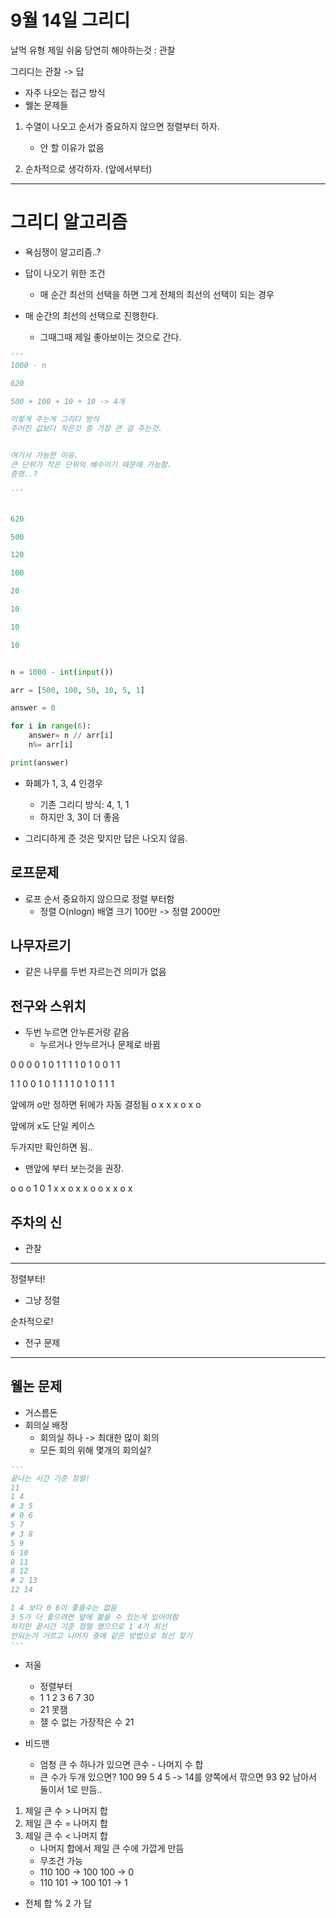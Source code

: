 # 9월 14일 그리디

날먹 유형
제일 쉬움
당연히 해야하는것 : 관찰

그리디는 관찰 -> 답

- 자주 나오는 접근 방식
- 웰논 문제들

1. 수열이 나오고 순서가 중요하지 않으면 정렬부터 하자.
   - 안 할 이유가 없음

2. 순차적으로 생각하자. (앞에서부터)


---

# 그리디 알고리즘
- 욕심쟁이 알고리즘..?
- 답이 나오기 위한 조건
  - 매 순간 최선의 선택을 하면 그게 전체의 최선의 선택이 되는 경우

- 매 순간의 최선의 선택으로 진행한다.
  - 그때그때 제일 좋아보이는 것으로 간다.

```python
'''
1000 - n

620

500 + 100 + 10 + 10 -> 4개

이렇게 주는게 그리디 방식
주어진 값보다 작은것 중 가장 큰 걸 주는것.


여기서 가능한 이유.
큰 단위가 작은 단위의 배수이기 때문에 가능함.
증명..?

'''


620

500

120

100

20

10

10

10

```


```python

n = 1000 - int(input())

arr = [500, 100, 50, 10, 5, 1]

answer = 0

for i in range(6):
    answer= n // arr[i]
    n%= arr[i]

print(answer)

```


- 화폐가 1, 3, 4 인경우
  - 기존 그리디 방식: 4, 1, 1
  - 하지만 3, 3이 더 좋음

- 그리디하게 준 것은 맞지만 답은 나오지 않음.



## 로프문제

- 로프 순서 중요하지 않으므로 정렬 부터함
  - 정렬 O(nlogn) 배열 크기 100만 -> 정렬 2000만


## 나무자르기

- 같은 나무를 두번 자르는건 의미가 없음



## 전구와 스위치

- 두번 누르면 안누른거랑 같음
  -  누르거나 안누르거나 문제로 바뀜

0 0 0 0 1 0 1 1
1 1 0 1 0 0 1 1

1 1 0 0 1 0 1 1 
1 1 0 1 0 1 1 1 

앞에꺼 o만 정하면 뒤에가 자동 결정됨
o x x x o x o

앞에꺼 x도 단일 케이스

두가지만 확인하면 됨..

- 맨앞에 부터 보는것을 권장.

o o o 
1 0 1
    x
  x o
    x
x o o
    x
  x o
    x


## 주차의 신

- 관찰

---

정렬부터!
- 그냥 정렬

순차적으로!
- 전구 문제

---

## 웰논 문제
- 거스름돈
- 회의실 배정
  - 회의실 하나 -> 최대한 많이 회의
  - 모든 회의 위해 몇개의 회의실?

```python
'''
끝나는 시간 기준 정렬!
11
1 4
# 3 5
# 0 6
5 7
# 3 8
5 9
6 10
8 11
8 12
# 2 13
12 14

1 4 보다 0 6이 좋을수는 없음
3 5가 더 좋으려면 앞에 붙을 수 있는게 있어야함
하지만 끝시간 기준 정렬 했으므로 1 4가 최선
안되는거 거르고 나머지 중에 같은 방법으로 최선 찾기
'''

```

- 저울
  - 정렬부터
  - 1 1 2 3 6 7 30
  - 21 못잼
  - 잴 수 없는 가장작은 수 21


- 비드맨
  - 엄청 큰 수 하나가 있으면 큰수 - 나머지 수 합
  - 큰 수가 두개 있으면? 100 99 5 4 5 -> 14를 양쪽에서 깎으면 93 92 남아서 둘이서 1로 만듬..


1. 제일 큰 수 > 나머지 합
2. 제일 큰 수 = 나머지 합
3. 제일 큰 수 < 나머지 합
   - 나머지 합에서 제일 큰 수에 가깝게 만듬
   - 무조건 가능
   - 110 100 -> 100 100 -> 0
   - 110 101 -> 100 101 -> 1
  - 전체 합 % 2 가 답